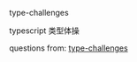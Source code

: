 type-challenges

typescript 类型体操

questions from: [type-challenges](https://github.com/type-challenges/type-challenges)